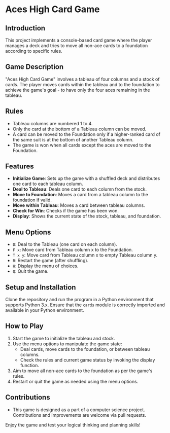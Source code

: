 # Aces High Card Game

## Introduction
This project implements a console-based card game where the player manages a deck and tries to move all non-ace cards to a foundation according to specific rules.

## Game Description
"Aces High Card Game" involves a tableau of four columns and a stock of cards. The player moves cards within the tableau and to the foundation to achieve the game's goal - to have only the four aces remaining in the tableau.

## Rules
- Tableau columns are numbered 1 to 4.
- Only the card at the bottom of a Tableau column can be moved.
- A card can be moved to the Foundation only if a higher-ranked card of the same suit is at the bottom of another Tableau column.
- The game is won when all cards except the aces are moved to the Foundation.

## Features
- **Initialize Game**: Sets up the game with a shuffled deck and distributes one card to each tableau column.
- **Deal to Tableau**: Deals one card to each column from the stock.
- **Move to Foundation**: Moves a card from a tableau column to the foundation if valid.
- **Move within Tableau**: Moves a card between tableau columns.
- **Check for Win**: Checks if the game has been won.
- **Display**: Shows the current state of the stock, tableau, and foundation.

## Menu Options
- `D`: Deal to the Tableau (one card on each column).
- `F x`: Move card from Tableau column x to the Foundation.
- `T x y`: Move card from Tableau column x to empty Tableau column y.
- `R`: Restart the game (after shuffling).
- `H`: Display the menu of choices.
- `Q`: Quit the game.

## Setup and Installation
Clone the repository and run the program in a Python environment that supports Python 3.x. Ensure that the `cards` module is correctly imported and available in your Python environment.

## How to Play
1. Start the game to initialize the tableau and stock.
2. Use the menu options to manipulate the game state:
   - Deal cards, move cards to the foundation, or between tableau columns.
   - Check the rules and current game status by invoking the display function.
3. Aim to move all non-ace cards to the foundation as per the game's rules.
4. Restart or quit the game as needed using the menu options.

## Contributions
- This game is designed as a part of a computer science project. Contributions and improvements are welcome via pull requests.

Enjoy the game and test your logical thinking and planning skills!
